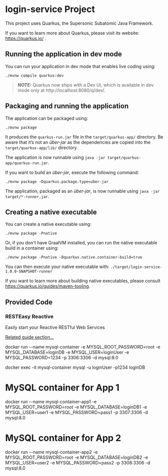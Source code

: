 # login-service Project

This project uses Quarkus, the Supersonic Subatomic Java Framework.

If you want to learn more about Quarkus, please visit its website: https://quarkus.io/ .

## Running the application in dev mode

You can run your application in dev mode that enables live coding using:
```shell script
./mvnw compile quarkus:dev
```

> **_NOTE:_**  Quarkus now ships with a Dev UI, which is available in dev mode only at http://localhost:8080/q/dev/.

## Packaging and running the application

The application can be packaged using:
```shell script
./mvnw package
```
It produces the `quarkus-run.jar` file in the `target/quarkus-app/` directory.
Be aware that it’s not an _über-jar_ as the dependencies are copied into the `target/quarkus-app/lib/` directory.

The application is now runnable using `java -jar target/quarkus-app/quarkus-run.jar`.

If you want to build an _über-jar_, execute the following command:
```shell script
./mvnw package -Dquarkus.package.type=uber-jar
```

The application, packaged as an _über-jar_, is now runnable using `java -jar target/*-runner.jar`.

## Creating a native executable

You can create a native executable using: 
```shell script
./mvnw package -Pnative
```

Or, if you don't have GraalVM installed, you can run the native executable build in a container using: 
```shell script
./mvnw package -Pnative -Dquarkus.native.container-build=true
```

You can then execute your native executable with: `./target/login-service-1.0.0-SNAPSHOT-runner`

If you want to learn more about building native executables, please consult https://quarkus.io/guides/maven-tooling.

## Provided Code

### RESTEasy Reactive

Easily start your Reactive RESTful Web Services

[Related guide section...](https://quarkus.io/guides/getting-started-reactive#reactive-jax-rs-resources)


docker run --name mysql-container -e MYSQL_ROOT_PASSWORD=root -e MYSQL_DATABASE=loginDB -e MYSQL_USER=loginUser -e MYSQL_PASSWORD=1234 -p 3306:3306 -d mysql:8.0

docker exec -it mysql-container mysql -u loginUser -p1234 loginDB


# MySQL container for App 1
docker run --name mysql-container-app1 -e MYSQL_ROOT_PASSWORD=root -e MYSQL_DATABASE=loginDB1 -e MYSQL_USER=user1 -e MYSQL_PASSWORD=pass1 -p 3307:3306 -d mysql:8.0

# MySQL container for App 2
docker run --name mysql-container-app2 -e MYSQL_ROOT_PASSWORD=root -e MYSQL_DATABASE=loginDB2 -e MYSQL_USER=user2 -e MYSQL_PASSWORD=pass2 -p 3308:3306 -d mysql:8.0
